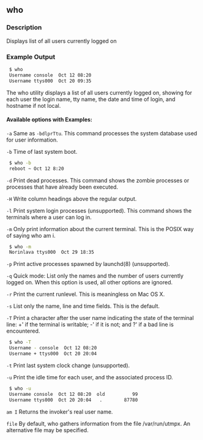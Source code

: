 ---
---

who
--
<!-- one line explanation would go here -->

### Description
Displays list of all users currently logged on 

<!-- minimal example -->

### Example Output
<!--more-->
~~~ bash
 $ who
 Username console  Oct 12 08:20 
 Username ttys000  Oct 20 09:35 
~~~

 The who utility displays a list of all users currently logged on, showing for each user the login name, tty
 name, the date and time of login, and hostname if not local.

#### Available options with Examples:
 `-a`     Same as `-bdlprTtu`. This command processes the system database used for user information.
 
 `-b`    Time of last system boot. 
 
 ~~~ bash
  $ who -b 
  reboot ~ Oct 12 8:20
 ~~~

 `-d`    Print dead processes. This command shows the zombie processes or processes that have already been executed.
            
 `-H`    Write column headings above the regular output.
 
 `-l`    Print system login processes (unsupported). This command shows the terminals where a user can log in.
 
 `-m`    Only print information about the current terminal.  This is the POSIX way of saying who am i.
 
 ~~~ bash
  $ who -m
  Norinlava ttys000  Oct 29 18:35 
 ~~~
 
 `-p`    Print active processes spawned by launchd(8) (unsupported).
 
 `-q`    Quick mode: List only the names and the number of users currently logged on.  When this option is
         used, all other options are ignored.
         
  `-r`   Print the current runlevel.  This is meaningless on Mac OS X.
  
  `-s`   List only the name, line and time fields. This is the default.
  
  `-T`   Print a character after the user name indicating the state of the terminal line: +' if the terminal is
         writable; -' if it is not; and ?' if a bad line is encountered.
         
   ~~~ bash
    $ who -T
    Username - console  Oct 12 08:20 
    Username + ttys000  Oct 20 20:04 
   ~~~

  `-t`   Print last system clock change (unsupported).
  
  `-u`   Print the idle time for each user, and the associated process ID.
  
  ~~~ bash 
   $ who -u
   Username console  Oct 12 08:20  old  	    99
   Username ttys000  Oct 20 20:04   .   	 87780
  ~~~
  
  `am I` Returns the invoker's real user name.
  
  `file` By default, who gathers information from the file /var/run/utmpx.  An alternative file may be specified.


